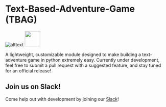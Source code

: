 # Text-Based-Adventure-Game (TBAG)
![alttext](https://i.imgur.com/6NkHNNl.png) <img src="https://i.imgur.com/6NkHNNl.png" width="48">

A lightweight, customizable module designed to make building a text-adventure
game in python extremely easy. Currently under development, feel free to submit
a pull request with a suggested feature, and stay tuned for an official 
release!

## Join us on Slack!

Come help out with development by joining our [Slack](https://tbagdev-invite.herokuapp.com/)!